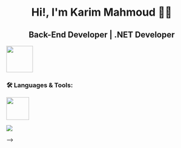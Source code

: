 <h1 align="center">Hi!, I'm Karim Mahmoud 👋🏼</h1>

<h2 align="center">Back-End Developer | .NET Developer</h2>

  </p>


  <p align="left"> <!-- LinkedIn -->
    <a href="https://www.linkedin.com/in/karim-m-01a69a320/">
      <img src="https://raw.githubusercontent.com/rahuldkjain/github-profile-readme-generator/master/src/images/icons/Social/linked-in-alt.svg" height="70"/>
    </a>
  </p>

<h3 align="left">🛠️ Languages & Tools:</h3>
  <p align="left">
    <img height="60" src="https://go-skill-icons.vercel.app/api/icons?i=cpp,python,cs,dotnet,sqlserver,html,css,js,angular,git,stackoverflow"/>
  </p>

  <!-- <p align="left"> <!-- Languages --> <img src="https://github-readme-stats.vercel.app/api/top-langs?username=a-hemeda&layout=compact&langs_count=6&theme=codeSTACKr"/> </p> -->
